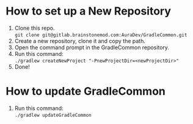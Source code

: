 # How to set up a New Repository

1. Clone this repo.  
   ```git clone git@gitlab.brainstonemod.com:AuraDev/GradleCommon.git```
2. Create a new repository, clone it and copy the path.
3. Open the command prompt in the GradleCommon repository.
4. Run this command:  
   ```./gradlew createNewProject "-PnewProjectDir=<newProjectDir>"```
5. Done!

# How to update GradleCommon

1. Run this command:  
   ```./gradlew updateGradleCommon```

